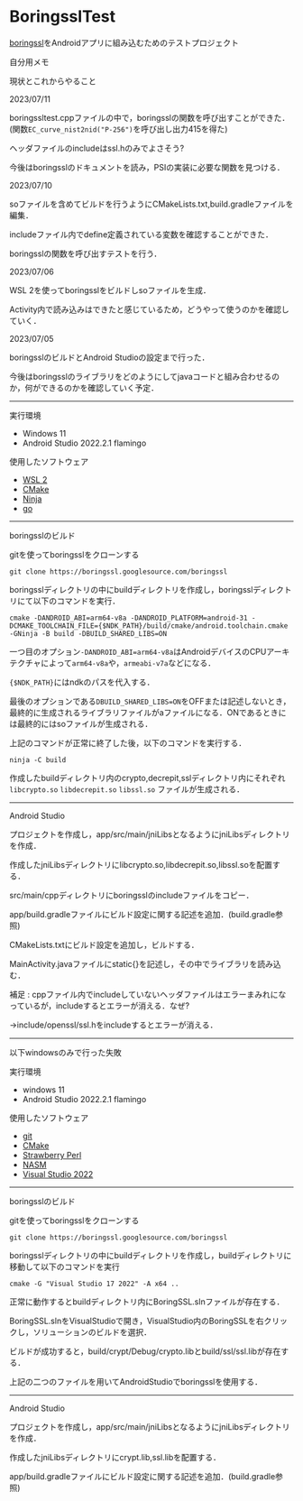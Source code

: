 # BoringsslTest

[boringssl](https://boringssl.googlesource.com/boringssl)をAndroidアプリに組み込むためのテストプロジェクト

自分用メモ

現状とこれからやること

2023/07/11

boringssltest.cppファイルの中で，boringsslの関数を呼び出すことができた．(関数`EC_curve_nist2nid("P-256")`を呼び出し出力415を得た)

ヘッダファイルのincludeはssl.hのみでよさそう?

今後はboringsslのドキュメントを読み，PSIの実装に必要な関数を見つける．

2023/07/10

soファイルを含めてビルドを行うようにCMakeLists.txt,build.gradleファイルを編集．

includeファイル内でdefine定義されている変数を確認することができた．

boringsslの関数を呼び出すテストを行う．

2023/07/06

WSL 2を使ってboringsslをビルドしsoファイルを生成．

Activity内で読み込みはできたと感じているため，どうやって使うのかを確認していく．

2023/07/05

boringsslのビルドとAndroid Studioの設定まで行った．

今後はboringsslのライブラリをどのようにしてjavaコードと組み合わせるのか，何ができるのかを確認していく予定．

---

実行環境

- Windows 11
- Android Studio 2022.2.1 flamingo

使用したソフトウェア

- [WSL 2](https://learn.microsoft.com/ja-jp/windows/wsl/)
- [CMake](https://cmake.org/)
- [Ninja](https://ninja-build.org/)
- [go](https://golang.org/dl/)

---

boringsslのビルド

gitを使ってboringsslをクローンする

`git clone https://boringssl.googlesource.com/boringssl`

boringsslディレクトリの中にbuildディレクトリを作成し，boringsslディレクトリにて以下のコマンドを実行．

`cmake -DANDROID_ABI=arm64-v8a -DANDROID_PLATFORM=android-31 -DCMAKE_TOOLCHAIN_FILE={$NDK_PATH}/build/cmake/android.toolchain.cmake -GNinja -B build -DBUILD_SHARED_LIBS=ON `

一つ目のオプション`-DANDROID_ABI=arm64-v8a`はAndroidデバイスのCPUアーキテクチャによって`arm64-v8a`や，`armeabi-v7a`などになる．

`{$NDK_PATH}`にはndkのパスを代入する．

最後のオプションである`DBUILD_SHARED_LIBS=ON`をOFFまたは記述しないとき，最終的に生成されるライブラリファイルがaファイルになる．ONであるときには最終的にはsoファイルが生成される．

上記のコマンドが正常に終了した後，以下のコマンドを実行する．

`ninja -C build`

作成したbuildディレクトリ内のcrypto,decrepit,sslディレクトリ内にそれぞれ `libcrypto.so` `libdecrepit.so` `libssl.so` ファイルが生成される．

---

Android Studio

プロジェクトを作成し，app/src/main/jniLibsとなるようにjniLibsディレクトリを作成．

作成したjniLibsディレクトリにlibcrypto.so,libdecrepit.so,libssl.soを配置する．

src/main/cppディレクトリにboringsslのincludeファイルをコピー．

app/build.gradleファイルにビルド設定に関する記述を追加．(build.gradle参照)

CMakeLists.txtにビルド設定を追加し，ビルドする．

MainActivity.javaファイルにstatic{}を記述し，その中でライブラリを読み込む．

補足 : cppファイル内でincludeしていないヘッダファイルはエラーまみれになっているが，includeするとエラーが消える．なぜ?

→include/openssl/ssl.hをincludeするとエラーが消える．

---

以下windowsのみで行った失敗

実行環境

- windows 11
- Android Studio 2022.2.1 flamingo

使用したソフトウェア

- [git](https://git-scm.com/)
- [CMake](https://cmake.org/)
- [Strawberry Perl](https://strawberryperl.com/)
- [NASM](https://www.nasm.us/)
- [Visual Studio 2022](https://visualstudio.microsoft.com/ja/)

---

boringsslのビルド

gitを使ってboringsslをクローンする

`git clone https://boringssl.googlesource.com/boringssl`

boringsslディレクトリの中にbuildディレクトリを作成し，buildディレクトリに移動して以下のコマンドを実行

`cmake -G "Visual Studio 17 2022" -A x64 ..`

正常に動作するとbuildディレクトリ内にBoringSSL.slnファイルが存在する．

BoringSSL.slnをVisualStudioで開き，VisualStudio内のBoringSSLを右クリックし，ソリューションのビルドを選択．

ビルドが成功すると，build/crypt/Debug/crypto.libとbuild/ssl/ssl.libが存在する．

上記の二つのファイルを用いてAndroidStudioでboringsslを使用する．

---

Android Studio

プロジェクトを作成し，app/src/main/jniLibsとなるようにjniLibsディレクトリを作成．

作成したjniLibsディレクトリにcrypt.lib,ssl.libを配置する．

app/build.gradleファイルにビルド設定に関する記述を追加．(build.gradle参照) 